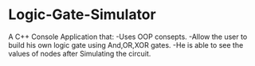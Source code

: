 # Logic-Gate-Simulator
A C++ Console Application that:
-Uses OOP consepts.
-Allow the user to build his own logic gate using And,OR,XOR gates.
-He is able to see the values of nodes after Simulating the circuit.

